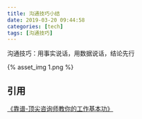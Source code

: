 ```yaml
---
title: 沟通技巧小结
date: 2019-03-20 09:44:58
categories: [tech]
tags: [沟通技巧]
---
```


沟通技巧：用事实说话，用数据说话，结论先行

<escape><!-- more --></escape>

{% asset_img 1.png %}

## 引用

[《靠谱-顶尖咨询师教你的工作基本功》](https://book.douban.com/subject/27021786/)
